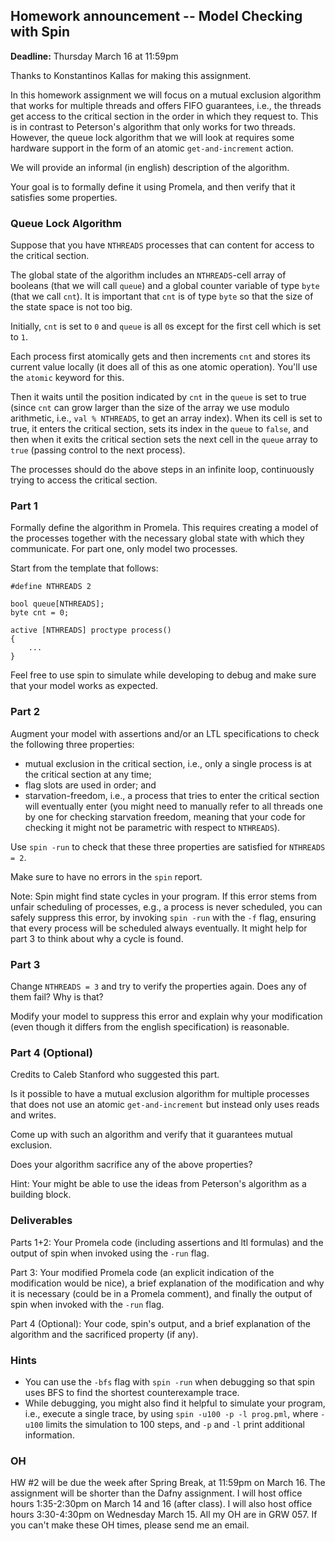 
## Homework announcement -- Model Checking with Spin 

**Deadline:** Thursday March 16 at 11:59pm

Thanks to Konstantinos Kallas for making this assignment.

In this homework assignment we will focus on a mutual exclusion algorithm that works for multiple threads and offers FIFO guarantees, i.e., the threads get access to the critical section in the order in which they request to. This is in contrast to Peterson's algorithm that only works for two threads. However, the queue lock algorithm that we will look at requires some hardware support in the form of an atomic `get-and-increment` action.

We will provide an informal (in english) description of the algorithm.

Your goal is to formally define it using Promela, and then verify that it satisfies some properties.

### Queue Lock Algorithm

Suppose that you have `NTHREADS` processes that can content for access to the critical section. 

The global state of the algorithm includes an `NTHREADS`-cell array of booleans (that we will call `queue`) and a global counter variable of type `byte` (that we call `cnt`). It is important that `cnt` is of type `byte` so that the size of the state space is not too big.

Initially, `cnt` is set to `0` and `queue` is all `0`s except for the first cell which is set to `1`.

Each process first atomically gets and then increments `cnt` and stores its current value locally (it does all of this as one atomic operation). You'll use the `atomic` keyword for this. 

Then it waits until the position indicated by `cnt` in the `queue` is set to true (since `cnt` can grow larger than the size of the array we use modulo arithmetic, i.e., `val % NTHREADS`, to get an array index). When its cell is set to true, it enters the critical section, sets its index in the `queue` to `false`, and then when it exits the critical section sets the next cell in the `queue` array to `true` (passing control to the next process).

The processes should do the above steps in an infinite loop, continuously trying to access the critical section.

### Part 1

Formally define the algorithm in Promela. This requires creating a model of the processes together with the necessary global state with which they communicate. For part one, only model two processes.

Start from the template that follows:

```promela
#define NTHREADS 2

bool queue[NTHREADS];
byte cnt = 0;

active [NTHREADS] proctype process()
{
    ...
}
```

Feel free to use spin to simulate while developing to debug and make sure that your model works as expected.

### Part 2

Augment your model with assertions and/or an LTL specifications to check the following three properties:
  - mutual exclusion in the critical section, i.e., only a single process is at the critical section at any time;
  - flag slots are used in order; and
  - starvation-freedom, i.e., a process that tries to enter the critical section will eventually enter (you might need to manually refer to all threads one by one for checking starvation freedom, meaning that your code for checking it might not be parametric with respect to `NTHREADS`).

Use `spin -run` to check that these three properties are satisfied for `NTHREADS = 2`.

Make sure to have no errors in the `spin` report.

Note: Spin might find state cycles in your program. If this error stems from unfair scheduling of processes, e.g., a process is never scheduled, you can safely suppress this error, by invoking `spin -run` with the `-f` flag, ensuring that every process will be scheduled always eventually. It might help for part 3 to think about why a cycle is found.

### Part 3

Change `NTHREADS = 3` and try to verify the properties again. Does any of them fail? Why is that?

Modify your model to suppress this error and explain why your modification (even though it differs from the english specification) is reasonable.

### Part 4 (Optional) 

Credits to Caleb Stanford who suggested this part.

Is it possible to have a mutual exclusion algorithm for multiple processes that does not use an atomic `get-and-increment` but instead only uses reads and writes.

Come up with such an algorithm and verify that it guarantees mutual exclusion.

Does your algorithm sacrifice any of the above properties?

Hint: Your might be able to use the ideas from Peterson's algorithm as a building block.

### Deliverables

Parts 1+2: Your Promela code (including assertions and ltl formulas) and the output of spin when invoked using the `-run` flag.

Part 3: Your modified Promela code (an explicit indication of the modification would be nice), a brief explanation of the modification and why it is necessary (could be in a Promela comment), and finally the output of spin when invoked with the `-run` flag.

Part 4 (Optional): Your code, spin's output, and a brief explanation of the algorithm and the sacrificed property (if any).

### Hints

- You can use the `-bfs` flag with `spin -run` when debugging so that spin uses BFS to find the shortest counterexample trace.
- While debugging, you might also find it helpful to simulate your program, i.e., execute a single trace, by using `spin -u100 -p -l prog.pml`, where `-u100` limits the simulation to 100 steps, and `-p` and `-l` print additional information. 

### OH
HW #2 will be due the week after Spring Break, at 11:59pm on March 16. The assignment will be shorter than the Dafny assignment. I will host office hours 1:35-2:30pm on March 14 and 16 (after class). I will also host office hours 3:30-4:30pm on Wednesday March 15. All my OH are in GRW 057. If you can't make these OH times, please send me an email.